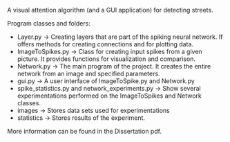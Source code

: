 A visual attention algorithm (and a GUI application) for detecting streets.

Program classes and folders:
- Layer.py -> Creating layers that are part of the spiking neural network. If offers methods for creating connections and for plotting data.
- ImageToSpikes.py -> Class for creating input spikes from a given picture. It provides functions for visualization and comparison.
- Network.py -> The main program of the project. It creates the entire network from an image and specified parameters.
- gui.py -> A user interface of ImageToSpike.py and Network.py
- spike_statistics.py and network_experiments.py -> Show several experimentations performed on the ImageToSpikes and Network classes.
- images -> Stores data sets used for experimentations
- statistics -> Stores results of the experiment.

More information can be found in the Dissertation pdf.
